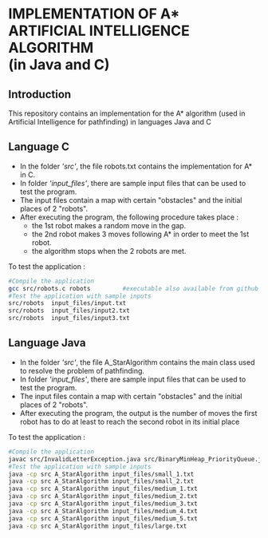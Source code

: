

IMPLEMENTATION OF A*<br/> ARTIFICIAL INTELLIGENCE ALGORITHM<br/> (in Java and C)
======================================================================

Introduction
----------------------------------------------------------------------
This repository contains an implementation for the A* algorithm (used in Artificial Intelligence for pathfinding) in languages Java and C

Language C
---------------------------------------------------------------------------------------------------
* In the folder *'src'*, the file robots.txt contains the implementation for A* in C.
* In folder *'input_files'*, there are sample input files that can be used to test the program.
* The input files contain a map with certain "obstacles" and the initial places of 2 "robots".
* After executing the program, the following procedure takes place :
	- the 1st robot makes a random move in the gap.
	- the 2nd robot makes 3 moves following A* in order to meet the 1st robot.
	- the algorithm stops when the 2 robots are met.

To test the application :
```sh
#Compile the application
gcc src/robots.c robots			#executable also available from github as release
#Test the application with sample inputs
src/robots	input_files/input.txt
src/robots 	input_files/input2.txt
src/robots	input_files/input3.txt
```

Language Java
------------------------------------------------------------------------------------------------

* In the folder *'src'*, the file A_StarAlgorithm contains the main class used to resolve the problem of pathfinding.
* In folder *'input_files'*, there are sample input files that can be used to test the program.
* The input files contain a map with certain "obstacles" and the initial places of 2 "robots".
* After executing the program, the output is the number of moves the first robot has to do at least to reach the second robot in its initial place

To test the application :
```sh
#Compile the application
javac src/InvalidLetterException.java src/BinaryMinHeap_PriorityQueue.java src/SearchGraphNode.java src/A_StarAlgorithm.java 
#Test the application with sample inputs
java -cp src A_StarAlgorithm input_files/small_1.txt
java -cp src A_StarAlgorithm input_files/small_2.txt
java -cp src A_StarAlgorithm input_files/medium_1.txt
java -cp src A_StarAlgorithm input_files/medium_2.txt
java -cp src A_StarAlgorithm input_files/medium_3.txt
java -cp src A_StarAlgorithm input_files/medium_4.txt
java -cp src A_StarAlgorithm input_files/medium_5.txt
java -cp src A_StarAlgorithm input_files/large.txt
```
